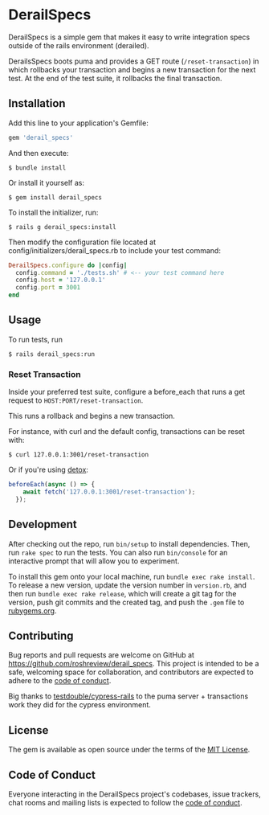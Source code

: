 # DerailSpecs

DerailSpecs is a simple gem that makes it easy to write integration specs outside
of the rails environment (derailed).

DerailsSpecs boots puma and provides a GET route (`/reset-transaction`) in which
rollbacks your transaction and begins a new transaction for the next test.
At the end of the test suite, it rollbacks the final transaction.

## Installation

Add this line to your application's Gemfile:

```ruby
gem 'derail_specs'
```

And then execute:

    $ bundle install

Or install it yourself as:

    $ gem install derail_specs

To install the initializer, run:

    $ rails g derail_specs:install

Then modify the configuration file located at config/initializers/derail_specs.rb
to include your test command:

```ruby
DerailSpecs.configure do |config|
  config.command = './tests.sh' # <-- your test command here
  config.host = '127.0.0.1'
  config.port = 3001
end
```

## Usage

To run tests, run

    $ rails derail_specs:run

### Reset Transaction

Inside your preferred test suite, configure a before_each that runs a get request
to `HOST:PORT/reset-transaction`.

This runs a rollback and begins a new transaction.

For instance, with curl and the default config, transactions can be reset with:

    $ curl 127.0.0.1:3001/reset-transaction

Or if you're using [detox](https://github.com/wix/Detox):

```javascript
beforeEach(async () => {
    await fetch('127.0.0.1:3001/reset-transaction');
  });
```

## Development

After checking out the repo, run `bin/setup` to install dependencies. Then, run `rake spec` to run the tests. You can also run `bin/console` for an interactive prompt that will allow you to experiment.

To install this gem onto your local machine, run `bundle exec rake install`. To release a new version, update the version number in `version.rb`, and then run `bundle exec rake release`, which will create a git tag for the version, push git commits and the created tag, and push the `.gem` file to [rubygems.org](https://rubygems.org).

## Contributing

Bug reports and pull requests are welcome on GitHub at https://github.com/roshreview/derail_specs. This project is intended to be a safe, welcoming space for collaboration, and contributors are expected to adhere to the [code of conduct](https://github.com/roshreview/derail_specs/blob/master/CODE_OF_CONDUCT.md).

Big thanks to [testdouble/cypress-rails](https://github.com/testdouble/cypress-rails)
to the puma server + transactions work they did for the cypress environment.

## License

The gem is available as open source under the terms of the [MIT License](https://opensource.org/licenses/MIT).

## Code of Conduct

Everyone interacting in the DerailSpecs project's codebases, issue trackers, chat rooms and mailing lists is expected to follow the [code of conduct](https://github.com/roshreview/derail_specs/blob/master/CODE_OF_CONDUCT.md).

